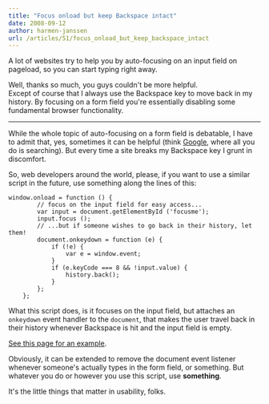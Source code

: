 ```yaml
---
title: "Focus onload but keep Backspace intact"
date: 2008-09-12
author: harmen-janssen
url: /articles/51/focus_onload_but_keep_backspace_intact
---
```


<p>A lot of websites try to help you by auto-focusing on an input field on pageload, so you can start typing right away.</p>
<p>Well, thanks so much, you guys couldn't be more helpful.<br>
Except of course that I always use the Backspace key to move back in my history. By focusing on a form field you're essentially disabling some fundamental browser functionality.</p>

---

While the whole topic of auto-focusing on a form field is debatable, I have to admit that, yes, sometimes it can be helpful (think [Google](http://www.google.com), where all you do is searching). But every time a site breaks my Backspace key I grunt in discomfort.

So, web developers around the world, please, if you want to use a similar script in the future, use something along the lines of this:

```
window.onload = function () {
		// focus on the input field for easy access...
		var input = document.getElementById ('focusme');
		input.focus ();
		// ...but if someone wishes to go back in their history, let them!
		document.onkeydown = function (e) {
			if (!e) {
				var e = window.event;
			}
			if (e.keyCode === 8 && !input.value) {
				history.back();
			}
		};
	};
```

What this script does, is it focuses on the input field, but attaches an `onkeydown` event handler to the `document`, that makes the user travel back in their history whenever Backspace is hit and the input field is empty.

[See this page for an example](http://www.whatstyle.net/examples/backspace_plus_focus.html).

Obviously, it can be extended to remove the document event listener whenever someone's actually types in the form field, or something. But whatever you do or however you use this script, use **something**.

It's the little things that matter in usability, folks.
